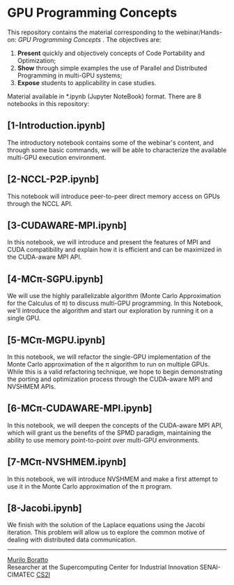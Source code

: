 # GPU Programming Concepts <br />

This repository contains the material corresponding to the webinar/Hands-on: _GPU Programming Concepts_ . The objectives are:

1. **Present** quickly and objectively concepts of Code Portability and Optimization;
2. **Show** through simple examples the use of Parallel and Distributed Programming in multi-GPU systems;
3. **Expose** students to applicability in case studies.

Material available in \*.ipynb (Jupyter NoteBook) format. There are 8 notebooks in this repository:

## [1-Introduction.ipynb]
The introductory notebook contains some of the webinar's content, and through some basic commands, we will be able to characterize the available multi-GPU execution environment.

## [2-NCCL-P2P.ipynb]
This notebook will introduce peer-to-peer direct memory access on GPUs through the NCCL API.

## [3-CUDAWARE-MPI.ipynb]
In this notebook, we will introduce and present the features of MPI and CUDA compatibility and explain how it is efficient and can be maximized in the CUDA-aware MPI API.

## [4-MCπ-SGPU.ipynb]
We will use the highly parallelizable algorithm (Monte Carlo Approximation for the Calculus of π) to discuss multi-GPU programming. In this Notebook, we'll introduce the algorithm and start our exploration by running it on a single GPU.

## [5-MCπ-MGPU.ipynb]
In this notebook, we will refactor the single-GPU implementation of the Monte Carlo approximation of the π algorithm to run on multiple GPUs. While this is a valid refactoring technique, we hope to begin demonstrating the porting and optimization process through the CUDA-aware MPI and NVSHMEM APIs.

## [6-MCπ-CUDAWARE-MPI.ipynb]
In this notebook, we will deepen the concepts of the CUDA-aware MPI API, which will grant us the benefits of the SPMD paradigm, maintaining the ability to use memory point-to-point over multi-GPU environments.

## [7-MCπ-NVSHMEM.ipynb]
In this notebook, we will introduce NVSHMEM and make a first attempt to use it in the Monte Carlo approximation of the π program.

## [8-Jacobi.ipynb]
We finish with the solution of the Laplace equations using the Jacobi iteration. This problem will allow us to explore the common motive of dealing with distributed data communication.

---

[Murilo Boratto](http://lattes.cnpq.br/9222855062709254) <br/>
Researcher at the Supercomputing Center for Industrial Innovation SENAI-CIMATEC [CS2I](http://www.senaicimatec.com.br/) <br/>
